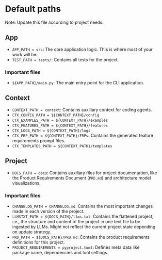 # Default paths

Note: Update this file according to project needs.

## App

- `APP_PATH = src`: The core application logic. This is where most of your work will be.
- `TEST_PATH = tests/`: Contains all tests for the project.

### Important files

- `${APP_PATH}/main.py`: The main entry point for the CLI application.

## Context

- `CONTEXT_PATH = context`: Contains auxiliary context for coding agents.
- `CTX_CONFIG_PATH = ${CONTEXT_PATH}/config`
- `CTX_EXAMPLES_PATH = ${CONTEXT_PATH}/examples`
- `CTX_FEATURES_PATH = ${CONTEXT_PATH}/features`
- `CTX_LOGS_PATH = ${CONTEXT_PATH}/logs`
- `CTX_FRP_PATH = ${CONTEXT_PATH}/FRPs`: Contains the generated feature requirements prompt files.
- `CTX_TEMPLATES_PATH = ${CONTEXT_PATH}/templates`

## Project

- `DOCS_PATH = docs`: Contains auxiliary files for project documentation, like the Product Requirements Document (`PRD.md`) and architecture model visualizations.

### Important files

- `CHANGELOG_PATH = CHANGELOG.md`: Contains the most important changes made in each version of the project.
- `LLMSTXT_PATH = ${DOCS_PATH}/llms.txt`: Contains the flattened project, i.e., the structure and content of the project in one text file to be ingested by LLMs. Might not reflect the current project state depending on update strategy.
- `PRD_PATH = ${DOCS_PATH}/PRD.md`: Contains the product requirements definitions for this project.
- `PROJECT_REQUIREMENTS = pyproject.toml`: Defines meta data like package name, dependencies and tool settings.
